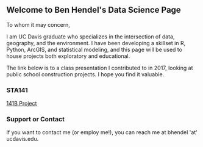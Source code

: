 ## Welcome to Ben Hendel's Data Science Page

To whom it may concern,

I am UC Davis graduate who specializes in the intersection of data, geography, and the environment. I have been developing a skillset in R, Python, ArcGIS, and statistical modeling, and this page will be used to house projects both exploratory and educational.

The link below is to a class presentation I contributed to in 2017, looking at public school construction projects. I hope you find it valuable. 

### STA141

<a href="Final_Presentation.html">141B Project</a> 

### Support or Contact
 If you want to contact me (or employ me!), you can reach me at bhendel 'at' ucdavis.edu. 
